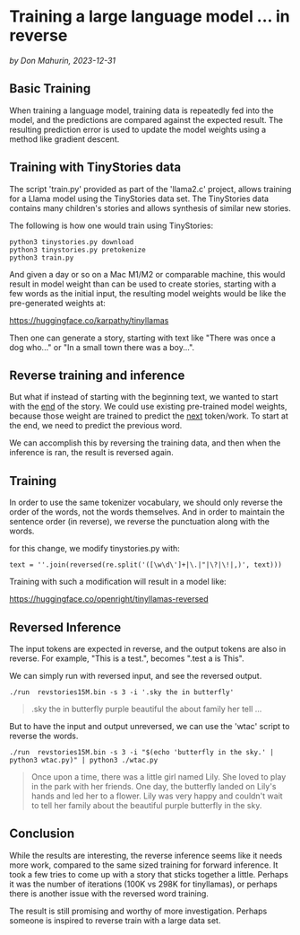 # Training a large language model ... in reverse

*by Don Mahurin, 2023-12-31*

## Basic Training

When training a language model, training data is repeatedly fed into the model, and the predictions are compared against the expected result. The resulting prediction error is used to update the model weights using a method like gradient descent.

## Training with TinyStories data

The script 'train.py' provided as part of the 'llama2.c' project, allows training for a Llama model using the TinyStories data set. The TinyStories data contains many children's stories and allows synthesis of similar new stories.

The following is how one would train using TinyStories:

```
python3 tinystories.py download
python3 tinystories.py pretokenize
python3 train.py
```

And given a day or so on a Mac M1/M2 or comparable machine, this would result in model weight than can be used to create stories, starting with a few words as the initial input, the resulting model weights would be like the pre-generated weights at:

https://huggingface.co/karpathy/tinyllamas

Then one can generate a story, starting with text like "There was once a dog who..." or "In a small town there was a boy...".

## Reverse training and inference

But what if instead of starting with the beginning text, we wanted to start with the <u>end</u> of the story.  We could use existing pre-trained model weights, because those weight are trained to predict the <u>next</u> token/work.  To start at the end, we need to predict the previous word.

We can accomplish this by reversing the training data, and then when the inference is ran, the result is reversed again.

## Training

In order to use the same tokenizer vocabulary, we should only reverse the order of the words, not the words themselves.  And in order to maintain the sentence order (in reverse), we reverse the punctuation along with the words.

for this change, we modify tinystories.py with:

```
text = ''.join(reversed(re.split('([\w\d\']+|\.|"|\?|\!|,)', text)))
```

Training with such a modification will result in a model like:

https://huggingface.co/openright/tinyllamas-reversed

## Reversed Inference

The input tokens are expected in reverse, and the output tokens are also in reverse. For example, "This is a test.", becomes ".test a is This".

We can simply run with reversed input, and see the reversed output.

```
./run  revstories15M.bin -s 3 -i '.sky the in butterfly'
```

> .sky the in butterfly purple beautiful the about family her tell
> ...

But to have the input and output unreversed, we can use the 'wtac' script to reverse the words.

```
./run  revstories15M.bin -s 3 -i "$(echo 'butterfly in the sky.' | python3 wtac.py)" | python3 ./wtac.py
```

> Once upon a time, there was a little girl named Lily. She loved to play in the park with her friends. One day, the butterfly landed on Lily's hands and led her to a flower. Lily was very happy and couldn't wait to tell her family about the beautiful purple butterfly in the sky.

## Conclusion

While the results are interesting, the reverse inference seems like it needs more work, compared to the same sized training for forward inference. It took a few tries to come up with a story that sticks together a little.
Perhaps it was the number of iterations (100K vs 298K for tinyllamas), or perhaps there is another issue with the reversed word training.

The result is still promising and worthy of more investigation. Perhaps someone is inspired to reverse train with a large data set.
